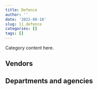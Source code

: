 ```yaml
---
title: Defence
author: ''
date: '2022-08-18'
slug: 11_defence
categories: []
tags: []
---
```


<script src="/rmarkdown-libs/htmlwidgets/htmlwidgets.js"></script>
<link href="/rmarkdown-libs/datatables-css/datatables-crosstalk.css" rel="stylesheet" />
<script src="/rmarkdown-libs/datatables-binding/datatables.js"></script>
<script src="/rmarkdown-libs/jquery/jquery-3.6.0.min.js"></script>
<link href="/rmarkdown-libs/dt-core-bootstrap/css/dataTables.bootstrap.min.css" rel="stylesheet" />
<link href="/rmarkdown-libs/dt-core-bootstrap/css/dataTables.bootstrap.extra.css" rel="stylesheet" />
<script src="/rmarkdown-libs/dt-core-bootstrap/js/jquery.dataTables.min.js"></script>
<script src="/rmarkdown-libs/dt-core-bootstrap/js/dataTables.bootstrap.min.js"></script>
<link href="/rmarkdown-libs/crosstalk/css/crosstalk.min.css" rel="stylesheet" />
<script src="/rmarkdown-libs/crosstalk/js/crosstalk.min.js"></script>
<script src="/rmarkdown-libs/htmlwidgets/htmlwidgets.js"></script>
<link href="/rmarkdown-libs/datatables-css/datatables-crosstalk.css" rel="stylesheet" />
<script src="/rmarkdown-libs/datatables-binding/datatables.js"></script>
<script src="/rmarkdown-libs/jquery/jquery-3.6.0.min.js"></script>
<link href="/rmarkdown-libs/dt-core-bootstrap/css/dataTables.bootstrap.min.css" rel="stylesheet" />
<link href="/rmarkdown-libs/dt-core-bootstrap/css/dataTables.bootstrap.extra.css" rel="stylesheet" />
<script src="/rmarkdown-libs/dt-core-bootstrap/js/jquery.dataTables.min.js"></script>
<script src="/rmarkdown-libs/dt-core-bootstrap/js/dataTables.bootstrap.min.js"></script>
<link href="/rmarkdown-libs/crosstalk/css/crosstalk.min.css" rel="stylesheet" />
<script src="/rmarkdown-libs/crosstalk/js/crosstalk.min.js"></script>

Category content here.

## Vendors

<div id="htmlwidget-1" style="width:100%;height:auto;" class="datatables html-widget"></div>
<script type="application/json" data-for="htmlwidget-1">{"x":{"style":"bootstrap","filter":"none","vertical":false,"data":[["<a href=\"/vendors/2keys/\">2KEYS<\/a>","<a href=\"/vendors/3d_datacomm/\">3D DATACOMM<\/a>","<a href=\"/vendors/3m_canada_company/\">3M CANADA COMPANY<\/a>","<a href=\"/vendors/4_office_automation/\">4 OFFICE AUTOMATION<\/a>","<a href=\"/vendors/a_santin_mason_contractor/\">A SANTIN MASON CONTRACTOR<\/a>","<a href=\"/vendors/abb/\">ABB<\/a>","<a href=\"/vendors/access_2_networks/\">ACCESS 2 NETWORKS<\/a>","<a href=\"/vendors/acklands_grainger/\">ACKLANDS GRAINGER<\/a>","<a href=\"/vendors/acme_future_security_controls/\">ACME FUTURE SECURITY CONTROLS<\/a>","<a href=\"/vendors/act/\">ACT<\/a>","<a href=\"/vendors/adga_group/\">ADGA GROUP<\/a>","<a href=\"/vendors/adobe/\">ADOBE<\/a>","<a href=\"/vendors/advanced_chippewa_technologies/\">ADVANCED CHIPPEWA TECHNOLOGIES<\/a>","<a href=\"/vendors/aeg/\">AEG<\/a>","<a href=\"/vendors/aeg_fuels/\">AEG FUELS<\/a>","<a href=\"/vendors/aerex_avionics/\">AEREX AVIONICS<\/a>","<a href=\"/vendors/aero_feu/\">AERO FEU<\/a>","<a href=\"/vendors/agilent/\">AGILENT<\/a>","<a href=\"/vendors/air_inuit/\">AIR INUIT<\/a>","<a href=\"/vendors/air_liquide_canada/\">AIR LIQUIDE CANADA<\/a>","<a href=\"/vendors/air_tindi/\">AIR TINDI<\/a>","<a href=\"/vendors/airborne_systems/\">AIRBORNE SYSTEMS<\/a>","<a href=\"/vendors/airbus/\">AIRBUS<\/a>","<a href=\"/vendors/alliant_techsystems_operations/\">ALLIANT TECHSYSTEMS OPERATIONS<\/a>","<a href=\"/vendors/alpine_helicopters/\">ALPINE HELICOPTERS<\/a>","<a href=\"/vendors/altis_human_resources/\">ALTIS HUMAN RESOURCES<\/a>","<a href=\"/vendors/amazon/\">AMAZON<\/a>","<a href=\"/vendors/amtek_engineering/\">AMTEK ENGINEERING<\/a>","<a href=\"/vendors/anixter_canada/\">ANIXTER CANADA<\/a>","<a href=\"/vendors/ansys_canada/\">ANSYS CANADA<\/a>","<a href=\"/vendors/apex_steel_gas/\">APEX STEEL GAS<\/a>","<a href=\"/vendors/apparel_trimmings/\">APPAREL TRIMMINGS<\/a>","<a href=\"/vendors/applied_electonics/\">APPLIED ELECTONICS<\/a>","<a href=\"/vendors/apron_fuel_services/\">APRON FUEL SERVICES<\/a>","<a href=\"/vendors/aqua_lung_canada/\">AQUA LUNG CANADA<\/a>","<a href=\"/vendors/arc_teryx_equipment_a_division_of_amer_sports_canada/\">ARC TERYX EQUIPMENT A DIVISION OF AMER SPORTS CANADA<\/a>","<a href=\"/vendors/arcadis_canada/\">ARCADIS CANADA<\/a>","<a href=\"/vendors/ari_financial_services/\">ARI FINANCIAL SERVICES<\/a>","<a href=\"/vendors/artex_sportswear/\">ARTEX SPORTSWEAR<\/a>","<a href=\"/vendors/atco/\">ATCO<\/a>","<a href=\"/vendors/atlantic_towing/\">ATLANTIC TOWING<\/a>","<a href=\"/vendors/avi_spl_canada/\">AVI SPL CANADA<\/a>","<a href=\"/vendors/avjet_holding/\">AVJET HOLDING<\/a>","<a href=\"/vendors/babcock_international_group/\">BABCOCK INTERNATIONAL GROUP<\/a>","<a href=\"/vendors/bae_systems/\">BAE SYSTEMS<\/a>","<a href=\"/vendors/bdo_canada/\">BDO CANADA<\/a>","<a href=\"/vendors/bell_canada/\">BELL CANADA<\/a>","<a href=\"/vendors/bell_textron/\">BELL TEXTRON<\/a>","<a href=\"/vendors/black_mcdonald/\">BLACK MCDONALD<\/a>","<a href=\"/vendors/blackberry/\">BLACKBERRY<\/a>","<a href=\"/vendors/bluedot/\">BLUEDOT<\/a>","<a href=\"/vendors/bluedrop_training_simulation/\">BLUEDROP TRAINING SIMULATION<\/a>","<a href=\"/vendors/bluewave_energy/\">BLUEWAVE ENERGY<\/a>","<a href=\"/vendors/blumetric_environmental/\">BLUMETRIC ENVIRONMENTAL<\/a>","<a href=\"/vendors/bmc_software_canada/\">BMC SOFTWARE CANADA<\/a>","<a href=\"/vendors/bmt_fleet_technology/\">BMT FLEET TECHNOLOGY<\/a>","<a href=\"/vendors/bombardier/\">BOMBARDIER<\/a>","<a href=\"/vendors/brandt_tractor/\">BRANDT TRACTOR<\/a>","<a href=\"/vendors/bronswerk_marine/\">BRONSWERK MARINE<\/a>","<a href=\"/vendors/bureau_veritas_canada/\">BUREAU VERITAS CANADA<\/a>","<a href=\"/vendors/c_core/\">C CORE<\/a>","<a href=\"/vendors/cadex/\">CADEX<\/a>","<a href=\"/vendors/cae/\">CAE<\/a>","<a href=\"/vendors/calian/\">CALIAN<\/a>","<a href=\"/vendors/canada_post/\">CANADA POST<\/a>","<a href=\"/vendors/canadian_corps_of_commissionaires/\">CANADIAN CORPS OF COMMISSIONAIRES<\/a>","<a href=\"/vendors/canadian_helicopters/\">CANADIAN HELICOPTERS<\/a>","<a href=\"/vendors/canadian_maritime_engineering/\">CANADIAN MARITIME ENGINEERING<\/a>","<a href=\"/vendors/canadian_north/\">CANADIAN NORTH<\/a>","<a href=\"/vendors/canadian_standards_association/\">CANADIAN STANDARDS ASSOCIATION<\/a>","<a href=\"/vendors/canadyne_technologies/\">CANADYNE TECHNOLOGIES<\/a>","<a href=\"/vendors/canon/\">CANON<\/a>","<a href=\"/vendors/cansel_survey_equipment/\">CANSEL SURVEY EQUIPMENT<\/a>","<a href=\"/vendors/cantec_systems/\">CANTEC SYSTEMS<\/a>","<a href=\"/vendors/carahsoft_technology/\">CARAHSOFT TECHNOLOGY<\/a>","<a href=\"/vendors/carleton_life_support_systems/\">CARLETON LIFE SUPPORT SYSTEMS<\/a>","<a href=\"/vendors/cascade_aerospace/\">CASCADE AEROSPACE<\/a>","<a href=\"/vendors/casp_aerospace/\">CASP AEROSPACE<\/a>","<a href=\"/vendors/cbci_telecom/\">CBCI TELECOM<\/a>","<a href=\"/vendors/cdw_canada/\">CDW CANADA<\/a>","<a href=\"/vendors/channel_management_international/\">CHANNEL MANAGEMENT INTERNATIONAL<\/a>","<a href=\"/vendors/chantier_davie_canada/\">CHANTIER DAVIE CANADA<\/a>","<a href=\"/vendors/chevron/\">CHEVRON<\/a>","<a href=\"/vendors/cistel_technology/\">CISTEL TECHNOLOGY<\/a>","<a href=\"/vendors/citrix/\">CITRIX<\/a>","<a href=\"/vendors/clariant_canada/\">CLARIANT CANADA<\/a>","<a href=\"/vendors/click_networks/\">CLICK NETWORKS<\/a>","<a href=\"/vendors/closereach/\">CLOSEREACH<\/a>","<a href=\"/vendors/cofomo/\">COFOMO<\/a>","<a href=\"/vendors/colt_canada/\">COLT CANADA<\/a>","<a href=\"/vendors/combat_networks/\">COMBAT NETWORKS<\/a>","<a href=\"/vendors/commvault_systems/\">COMMVAULT SYSTEMS<\/a>","<a href=\"/vendors/compucom_canada/\">COMPUCOM CANADA<\/a>","<a href=\"/vendors/conexsys/\">CONEXSYS<\/a>","<a href=\"/vendors/conoscenti_technologies/\">CONOSCENTI TECHNOLOGIES<\/a>","<a href=\"/vendors/contract_community/\">CONTRACT COMMUNITY<\/a>","<a href=\"/vendors/coradix_technology_consulting/\">CORADIX TECHNOLOGY CONSULTING<\/a>","<a href=\"/vendors/crestline_coach/\">CRESTLINE COACH<\/a>","<a href=\"/vendors/csdc_systems/\">CSDC SYSTEMS<\/a>","<a href=\"/vendors/ctoms/\">CTOMS<\/a>","<a href=\"/vendors/cubic_defense_applications/\">CUBIC DEFENSE APPLICATIONS<\/a>","<a href=\"/vendors/cullen_diesel_power/\">CULLEN DIESEL POWER<\/a>","<a href=\"/vendors/cummins_canada/\">CUMMINS CANADA<\/a>","<a href=\"/vendors/d_doyle_installations/\">D DOYLE INSTALLATIONS<\/a>","<a href=\"/vendors/d_ta_systems/\">D TA SYSTEMS<\/a>","<a href=\"/vendors/dads/\">DADS<\/a>","<a href=\"/vendors/daimler/\">DAIMLER<\/a>","<a href=\"/vendors/dalian_enterprises/\">DALIAN ENTERPRISES<\/a>","<a href=\"/vendors/davtair_industries/\">DAVTAIR INDUSTRIES<\/a>","<a href=\"/vendors/dbc_marine_safety_systems/\">DBC MARINE SAFETY SYSTEMS<\/a>","<a href=\"/vendors/decisive_technologies/\">DECISIVE TECHNOLOGIES<\/a>","<a href=\"/vendors/defence_construction_canada/\">DEFENCE CONSTRUCTION CANADA<\/a>","<a href=\"/vendors/defense_information_systems_agency_disa/\">DEFENSE INFORMATION SYSTEMS AGENCY DISA<\/a>","<a href=\"/vendors/delco_automation/\">DELCO AUTOMATION<\/a>","<a href=\"/vendors/dell_computer/\">DELL COMPUTER<\/a>","<a href=\"/vendors/deloitte_and_touche/\">DELOITTE AND TOUCHE<\/a>","<a href=\"/vendors/department_of_defence/\">DEPARTMENT OF DEFENCE<\/a>","<a href=\"/vendors/dew_engineering/\">DEW ENGINEERING<\/a>","<a href=\"/vendors/dls_technology/\">DLS TECHNOLOGY<\/a>","<a href=\"/vendors/dnr_consulting_group/\">DNR CONSULTING GROUP<\/a>","<a href=\"/vendors/don_saywell_developments/\">DON SAYWELL DEVELOPMENTS<\/a>","<a href=\"/vendors/donna_cona/\">DONNA CONA<\/a>","<a href=\"/vendors/draeger_canada/\">DRAEGER CANADA<\/a>","<a href=\"/vendors/drs_icas/\">DRS ICAS<\/a>","<a href=\"/vendors/drs_technologies_canada/\">DRS TECHNOLOGIES CANADA<\/a>","<a href=\"/vendors/dss_marine/\">DSS MARINE<\/a>","<a href=\"/vendors/dwp_solutions/\">DWP SOLUTIONS<\/a>","<a href=\"/vendors/dynabook_canada/\">DYNABOOK CANADA<\/a>","<a href=\"/vendors/ebsco_canada/\">EBSCO CANADA<\/a>","<a href=\"/vendors/eclipsys_solutions/\">ECLIPSYS SOLUTIONS<\/a>","<a href=\"/vendors/emcon_services/\">EMCON SERVICES<\/a>","<a href=\"/vendors/empowered_networks/\">EMPOWERED NETWORKS<\/a>","<a href=\"/vendors/ems_technologies/\">EMS TECHNOLOGIES<\/a>","<a href=\"/vendors/englobe/\">ENGLOBE<\/a>","<a href=\"/vendors/entrust/\">ENTRUST<\/a>","<a href=\"/vendors/ernst_young/\">ERNST YOUNG<\/a>","<a href=\"/vendors/esri/\">ESRI<\/a>","<a href=\"/vendors/excel_human_resources/\">EXCEL HUMAN RESOURCES<\/a>","<a href=\"/vendors/exxonmobil/\">EXXONMOBIL<\/a>","<a href=\"/vendors/farmer_construction/\">FARMER CONSTRUCTION<\/a>","<a href=\"/vendors/fca_canada/\">FCA CANADA<\/a>","<a href=\"/vendors/federal_fleet_services/\">FEDERAL FLEET SERVICES<\/a>","<a href=\"/vendors/felix_technology/\">FELIX TECHNOLOGY<\/a>","<a href=\"/vendors/ffg/\">FFG<\/a>","<a href=\"/vendors/first_canada/\">FIRST CANADA<\/a>","<a href=\"/vendors/flightsafety_canada/\">FLIGHTSAFETY CANADA<\/a>","<a href=\"/vendors/fn_herstal/\">FN HERSTAL<\/a>","<a href=\"/vendors/ford_motor_company/\">FORD MOTOR COMPANY<\/a>","<a href=\"/vendors/fort_garry_fire_truck/\">FORT GARRY FIRE TRUCK<\/a>","<a href=\"/vendors/francis_canada_truck_centre/\">FRANCIS CANADA TRUCK CENTRE<\/a>","<a href=\"/vendors/frequentis_canada/\">FREQUENTIS CANADA<\/a>","<a href=\"/vendors/fsc/\">FSC<\/a>","<a href=\"/vendors/gab_induspac/\">GAB INDUSPAC<\/a>","<a href=\"/vendors/gamble_technologies/\">GAMBLE TECHNOLOGIES<\/a>","<a href=\"/vendors/gap_wireless/\">GAP WIRELESS<\/a>","<a href=\"/vendors/gartner/\">GARTNER<\/a>","<a href=\"/vendors/general_electric_canada/\">GENERAL ELECTRIC CANADA<\/a>","<a href=\"/vendors/general_motors/\">GENERAL MOTORS<\/a>","<a href=\"/vendors/genesis_integration/\">GENESIS INTEGRATION<\/a>","<a href=\"/vendors/gentex_international/\">GENTEX INTERNATIONAL<\/a>","<a href=\"/vendors/geospectrum_technologies/\">GEOSPECTRUM TECHNOLOGIES<\/a>","<a href=\"/vendors/global_upholstery/\">GLOBAL UPHOLSTERY<\/a>","<a href=\"/vendors/grand_toy/\">GRAND TOY<\/a>","<a href=\"/vendors/griffin_engineered_systems/\">GRIFFIN ENGINEERED SYSTEMS<\/a>","<a href=\"/vendors/groupe_energie_bdl/\">GROUPE ENERGIE BDL<\/a>","<a href=\"/vendors/gunter_langkopf_maschinenbau/\">GUNTER LANGKOPF MASCHINENBAU<\/a>","<a href=\"/vendors/harris_transport/\">HARRIS TRANSPORT<\/a>","<a href=\"/vendors/hawboldt_industries/\">HAWBOLDT INDUSTRIES<\/a>","<a href=\"/vendors/hemmera_envirochem/\">HEMMERA ENVIROCHEM<\/a>","<a href=\"/vendors/hercules_slr/\">HERCULES SLR<\/a>","<a href=\"/vendors/hewlett_packard/\">HEWLETT PACKARD<\/a>","<a href=\"/vendors/highlands_fuel_delivery/\">HIGHLANDS FUEL DELIVERY<\/a>","<a href=\"/vendors/hitachi_data_systems/\">HITACHI DATA SYSTEMS<\/a>","<a href=\"/vendors/hitrac/\">HITRAC<\/a>","<a href=\"/vendors/honeywell/\">HONEYWELL<\/a>","<a href=\"/vendors/horizant/\">HORIZANT<\/a>","<a href=\"/vendors/hoskin_scientific/\">HOSKIN SCIENTIFIC<\/a>","<a href=\"/vendors/human_logistics/\">HUMAN LOGISTICS<\/a>","<a href=\"/vendors/humansystems/\">HUMANSYSTEMS<\/a>","<a href=\"/vendors/hypertec/\">HYPERTEC<\/a>","<a href=\"/vendors/hyundai_auto_canada/\">HYUNDAI AUTO CANADA<\/a>","<a href=\"/vendors/i4c_information_technology/\">I4C INFORMATION TECHNOLOGY<\/a>","<a href=\"/vendors/ibiska_telecom/\">IBISKA TELECOM<\/a>","<a href=\"/vendors/ibm_canada/\">IBM CANADA<\/a>","<a href=\"/vendors/iceberg_networks/\">ICEBERG NETWORKS<\/a>","<a href=\"/vendors/ids_systems_consultants/\">IDS SYSTEMS CONSULTANTS<\/a>","<a href=\"/vendors/ifathom/\">IFATHOM<\/a>","<a href=\"/vendors/imp_group/\">IMP GROUP<\/a>","<a href=\"/vendors/imperial_oil/\">IMPERIAL OIL<\/a>","<a href=\"/vendors/indal_technologies/\">INDAL TECHNOLOGIES<\/a>","<a href=\"/vendors/industries_ocean/\">INDUSTRIES OCEAN<\/a>","<a href=\"/vendors/info_tech_research_group/\">INFO TECH RESEARCH GROUP<\/a>","<a href=\"/vendors/inland_audio_visual/\">INLAND AUDIO VISUAL<\/a>","<a href=\"/vendors/insa/\">INSA<\/a>","<a href=\"/vendors/integra_networks/\">INTEGRA NETWORKS<\/a>","<a href=\"/vendors/integrated_distribution_systems/\">INTEGRATED DISTRIBUTION SYSTEMS<\/a>","<a href=\"/vendors/inter_outaouais/\">INTER OUTAOUAIS<\/a>","<a href=\"/vendors/interactive_audio_visual/\">INTERACTIVE AUDIO VISUAL<\/a>","<a href=\"/vendors/intergraph_canada/\">INTERGRAPH CANADA<\/a>","<a href=\"/vendors/international_safety_research/\">INTERNATIONAL SAFETY RESEARCH<\/a>","<a href=\"/vendors/ipss/\">IPSS<\/a>","<a href=\"/vendors/iron_mountain/\">IRON MOUNTAIN<\/a>","<a href=\"/vendors/irving_oil/\">IRVING OIL<\/a>","<a href=\"/vendors/irving_shipbuilding/\">IRVING SHIPBUILDING<\/a>","<a href=\"/vendors/it_net_consultants/\">IT NET CONSULTANTS<\/a>","<a href=\"/vendors/itex/\">ITEX<\/a>","<a href=\"/vendors/j_j_trailers_manufacturers_and_sales/\">J J TRAILERS MANUFACTURERS AND SALES<\/a>","<a href=\"/vendors/jankel_tactical_systems/\">JANKEL TACTICAL SYSTEMS<\/a>","<a href=\"/vendors/jastram_engineering/\">JASTRAM ENGINEERING<\/a>","<a href=\"/vendors/jht_defense/\">JHT DEFENSE<\/a>","<a href=\"/vendors/john_wiley_sons/\">JOHN WILEY SONS<\/a>","<a href=\"/vendors/johnson_controls_canada/\">JOHNSON CONTROLS CANADA<\/a>","<a href=\"/vendors/joseph_elie/\">JOSEPH ELIE<\/a>","<a href=\"/vendors/jowa_fahrzeugteile_vertriebs/\">JOWA FAHRZEUGTEILE VERTRIEBS<\/a>","<a href=\"/vendors/kaycom/\">KAYCOM<\/a>","<a href=\"/vendors/kenn_borek_air/\">KENN BOREK AIR<\/a>","<a href=\"/vendors/keysight_technologies_canada/\">KEYSIGHT TECHNOLOGIES CANADA<\/a>","<a href=\"/vendors/keystone_supplies_international/\">KEYSTONE SUPPLIES INTERNATIONAL<\/a>","<a href=\"/vendors/kf_aerospace/\">KF AEROSPACE<\/a>","<a href=\"/vendors/kms_industries/\">KMS INDUSTRIES<\/a>","<a href=\"/vendors/kongsberg/\">KONGSBERG<\/a>","<a href=\"/vendors/konica_minolta_business_solutions/\">KONICA MINOLTA BUSINESS SOLUTIONS<\/a>","<a href=\"/vendors/krauss_maffei_wegmann/\">KRAUSS MAFFEI WEGMANN<\/a>","<a href=\"/vendors/kubota_canada/\">KUBOTA CANADA<\/a>","<a href=\"/vendors/l3harris/\">L3HARRIS<\/a>","<a href=\"/vendors/lansdowne_technologies/\">LANSDOWNE TECHNOLOGIES<\/a>","<a href=\"/vendors/larry_penner_enterprises/\">LARRY PENNER ENTERPRISES<\/a>","<a href=\"/vendors/laurentian_technologies/\">LAURENTIAN TECHNOLOGIES<\/a>","<a href=\"/vendors/leonardo/\">LEONARDO<\/a>","<a href=\"/vendors/les_huiles_desroches/\">LES HUILES DESROCHES<\/a>","<a href=\"/vendors/levitt_safety/\">LEVITT SAFETY<\/a>","<a href=\"/vendors/lexisnexis_canada/\">LEXISNEXIS CANADA<\/a>","<a href=\"/vendors/liebherr_canada/\">LIEBHERR CANADA<\/a>","<a href=\"/vendors/life_technologies/\">LIFE TECHNOLOGIES<\/a>","<a href=\"/vendors/liftking_manufacturing/\">LIFTKING MANUFACTURING<\/a>","<a href=\"/vendors/lloyd_s_register_canada/\">LLOYD S REGISTER CANADA<\/a>","<a href=\"/vendors/location_de_motoneiges_haute_matawinie/\">LOCATION DE MOTONEIGES HAUTE MATAWINIE<\/a>","<a href=\"/vendors/lockheed_martin/\">LOCKHEED MARTIN<\/a>","<a href=\"/vendors/lynley_contracting_services/\">LYNLEY CONTRACTING SERVICES<\/a>","<a href=\"/vendors/m_d_charlton/\">M D CHARLTON<\/a>","<a href=\"/vendors/macdonald_dettwiler_and_associates/\">MACDONALD DETTWILER AND ASSOCIATES<\/a>","<a href=\"/vendors/macewen_petroleum/\">MACEWEN PETROLEUM<\/a>","<a href=\"/vendors/mack_trucks/\">MACK TRUCKS<\/a>","<a href=\"/vendors/mackinnon_and_olding/\">MACKINNON AND OLDING<\/a>","<a href=\"/vendors/magellan_aerospace/\">MAGELLAN AEROSPACE<\/a>","<a href=\"/vendors/manitex_liftking/\">MANITEX LIFTKING<\/a>","<a href=\"/vendors/manitoba_hydro/\">MANITOBA HYDRO<\/a>","<a href=\"/vendors/manpower_services_canada/\">MANPOWER SERVICES CANADA<\/a>","<a href=\"/vendors/maplesoft_consulting/\">MAPLESOFT CONSULTING<\/a>","<a href=\"/vendors/marine_recycling/\">MARINE RECYCLING<\/a>","<a href=\"/vendors/maritime_fence/\">MARITIME FENCE<\/a>","<a href=\"/vendors/martec/\">MARTEC<\/a>","<a href=\"/vendors/maverin/\">MAVERIN<\/a>","<a href=\"/vendors/maxsys_staffing_and_consulting/\">MAXSYS STAFFING AND CONSULTING<\/a>","<a href=\"/vendors/maxxam_analytics/\">MAXXAM ANALYTICS<\/a>","<a href=\"/vendors/mdos_consulting/\">MDOS CONSULTING<\/a>","<a href=\"/vendors/med_eng_holdings/\">MED ENG HOLDINGS<\/a>","<a href=\"/vendors/mega_tech/\">MEGA TECH<\/a>","<a href=\"/vendors/meggitt/\">MEGGITT<\/a>","<a href=\"/vendors/mercedes_benz_canada/\">MERCEDES BENZ CANADA<\/a>","<a href=\"/vendors/mercury_marine/\">MERCURY MARINE<\/a>","<a href=\"/vendors/metalcraft_marine/\">METALCRAFT MARINE<\/a>","<a href=\"/vendors/michael_wager_consulting/\">MICHAEL WAGER CONSULTING<\/a>","<a href=\"/vendors/michelin/\">MICHELIN<\/a>","<a href=\"/vendors/microsoft_canada/\">MICROSOFT CANADA<\/a>","<a href=\"/vendors/millbrook_tactical/\">MILLBROOK TACTICAL<\/a>","<a href=\"/vendors/mindwire_systems/\">MINDWIRE SYSTEMS<\/a>","<a href=\"/vendors/mishkumi_technologies/\">MISHKUMI TECHNOLOGIES<\/a>","<a href=\"/vendors/mitsubishi_motor_sales/\">MITSUBISHI MOTOR SALES<\/a>","<a href=\"/vendors/mls/\">MLS<\/a>","<a href=\"/vendors/mls_overseas/\">MLS OVERSEAS<\/a>","<a href=\"/vendors/mobile_valve/\">MOBILE VALVE<\/a>","<a href=\"/vendors/mobility_lab/\">MOBILITY LAB<\/a>","<a href=\"/vendors/modis_canada/\">MODIS CANADA<\/a>","<a href=\"/vendors/momentum_solutions/\">MOMENTUM SOLUTIONS<\/a>","<a href=\"/vendors/morpho_canada/\">MORPHO CANADA<\/a>","<a href=\"/vendors/motor_coach_industries/\">MOTOR COACH INDUSTRIES<\/a>","<a href=\"/vendors/motorola_solutions_canada/\">MOTOROLA SOLUTIONS CANADA<\/a>","<a href=\"/vendors/mts_allstream/\">MTS ALLSTREAM<\/a>","<a href=\"/vendors/multinational_logistic_services/\">MULTINATIONAL LOGISTIC SERVICES<\/a>","<a href=\"/vendors/mustang_survival/\">MUSTANG SURVIVAL<\/a>","<a href=\"/vendors/mwco/\">MWCO<\/a>","<a href=\"/vendors/nato_seasparrow_surface_missile_system_project/\">NATO SEASPARROW SURFACE MISSILE SYSTEM PROJECT<\/a>","<a href=\"/vendors/nav_canada/\">NAV CANADA<\/a>","<a href=\"/vendors/navamar/\">NAVAMAR<\/a>","<a href=\"/vendors/newfound_recruiting/\">NEWFOUND RECRUITING<\/a>","<a href=\"/vendors/nexter_systems/\">NEXTER SYSTEMS<\/a>","<a href=\"/vendors/nisha_techonologies/\">NISHA TECHONOLOGIES<\/a>","<a href=\"/vendors/nissan_canada/\">NISSAN CANADA<\/a>","<a href=\"/vendors/nokia_canada/\">NOKIA CANADA<\/a>","<a href=\"/vendors/north_atlantic_petroleum/\">NORTH ATLANTIC PETROLEUM<\/a>","<a href=\"/vendors/northrop_grumman/\">NORTHROP GRUMMAN<\/a>","<a href=\"/vendors/nortrax_canada/\">NORTRAX CANADA<\/a>","<a href=\"/vendors/notra/\">NOTRA<\/a>","<a href=\"/vendors/nova_networks/\">NOVA NETWORKS<\/a>","<a href=\"/vendors/onix_networking_canada/\">ONIX NETWORKING CANADA<\/a>","<a href=\"/vendors/onx_enterprise_solutions/\">ONX ENTERPRISE SOLUTIONS<\/a>","<a href=\"/vendors/openframe_technologies/\">OPENFRAME TECHNOLOGIES<\/a>","<a href=\"/vendors/opentext/\">OPENTEXT<\/a>","<a href=\"/vendors/optiv_canada_federal/\">OPTIV CANADA FEDERAL<\/a>","<a href=\"/vendors/oracle_canada/\">ORACLE CANADA<\/a>","<a href=\"/vendors/orangutech/\">ORANGUTECH<\/a>","<a href=\"/vendors/pacific_safety_products/\">PACIFIC SAFETY PRODUCTS<\/a>","<a href=\"/vendors/pal_aerospace/\">PAL AEROSPACE<\/a>","<a href=\"/vendors/paladin_group/\">PALADIN GROUP<\/a>","<a href=\"/vendors/palfinger_marine/\">PALFINGER MARINE<\/a>","<a href=\"/vendors/panasonic/\">PANASONIC<\/a>","<a href=\"/vendors/parkland_refining/\">PARKLAND REFINING<\/a>","<a href=\"/vendors/patlon_aircraft_industries/\">PATLON AIRCRAFT INDUSTRIES<\/a>","<a href=\"/vendors/pattison_sign_group/\">PATTISON SIGN GROUP<\/a>","<a href=\"/vendors/peerless_garments/\">PEERLESS GARMENTS<\/a>","<a href=\"/vendors/pennant_canada/\">PENNANT CANADA<\/a>","<a href=\"/vendors/pennecon/\">PENNECON<\/a>","<a href=\"/vendors/pepco/\">PEPCO<\/a>","<a href=\"/vendors/persistent_systems/\">PERSISTENT SYSTEMS<\/a>","<a href=\"/vendors/petro_air_services/\">PETRO AIR SERVICES<\/a>","<a href=\"/vendors/petrovalue_products/\">PETROVALUE PRODUCTS<\/a>","<a href=\"/vendors/phaselock_systems_international/\">PHASELOCK SYSTEMS INTERNATIONAL<\/a>","<a href=\"/vendors/podolinsky_equipment/\">PODOLINSKY EQUIPMENT<\/a>","<a href=\"/vendors/polaris_industries/\">POLARIS INDUSTRIES<\/a>","<a href=\"/vendors/pricewaterhouse_coopers/\">PRICEWATERHOUSE COOPERS<\/a>","<a href=\"/vendors/primex_project_management/\">PRIMEX PROJECT MANAGEMENT<\/a>","<a href=\"/vendors/printers_plus/\">PRINTERS PLUS<\/a>","<a href=\"/vendors/procom_consultants/\">PROCOM CONSULTANTS<\/a>","<a href=\"/vendors/prologic_systems/\">PROLOGIC SYSTEMS<\/a>","<a href=\"/vendors/promaxis/\">PROMAXIS<\/a>","<a href=\"/vendors/purelogic/\">PURELOGIC<\/a>","<a href=\"/vendors/purespirit_solutions/\">PURESPIRIT SOLUTIONS<\/a>","<a href=\"/vendors/qinetiq/\">QINETIQ<\/a>","<a href=\"/vendors/quantum_management_services/\">QUANTUM MANAGEMENT SERVICES<\/a>","<a href=\"/vendors/r_j_macisaac_construction/\">R J MACISAAC CONSTRUCTION<\/a>","<a href=\"/vendors/radiation_solutions/\">RADIATION SOLUTIONS<\/a>","<a href=\"/vendors/rampart_international/\">RAMPART INTERNATIONAL<\/a>","<a href=\"/vendors/raytheon/\">RAYTHEON<\/a>","<a href=\"/vendors/renk_aktiengecellschaft/\">RENK AKTIENGECELLSCHAFT<\/a>","<a href=\"/vendors/revision_military/\">REVISION MILITARY<\/a>","<a href=\"/vendors/rheinmetall/\">RHEINMETALL<\/a>","<a href=\"/vendors/rockwell_collins_canada/\">ROCKWELL COLLINS CANADA<\/a>","<a href=\"/vendors/rogers/\">ROGERS<\/a>","<a href=\"/vendors/rohde_schwarz_canada/\">ROHDE SCHWARZ CANADA<\/a>","<a href=\"/vendors/rosborough_boats/\">ROSBOROUGH BOATS<\/a>","<a href=\"/vendors/rush_truck_centres_of_canada/\">RUSH TRUCK CENTRES OF CANADA<\/a>","<a href=\"/vendors/russel_metals/\">RUSSEL METALS<\/a>","<a href=\"/vendors/saab/\">SAAB<\/a>","<a href=\"/vendors/saba_software/\">SABA SOFTWARE<\/a>","<a href=\"/vendors/sap/\">SAP<\/a>","<a href=\"/vendors/sas_institute/\">SAS INSTITUTE<\/a>","<a href=\"/vendors/sca_shipping_consultants_associated/\">SCA SHIPPING CONSULTANTS ASSOCIATED<\/a>","<a href=\"/vendors/scalar_decisions/\">SCALAR DECISIONS<\/a>","<a href=\"/vendors/sdl_international_canada/\">SDL INTERNATIONAL CANADA<\/a>","<a href=\"/vendors/seaspan_victoria_shipyards/\">SEASPAN VICTORIA SHIPYARDS<\/a>","<a href=\"/vendors/sharp_electronics/\">SHARP ELECTRONICS<\/a>","<a href=\"/vendors/shaw_cable/\">SHAW CABLE<\/a>","<a href=\"/vendors/shell_canada_products/\">SHELL CANADA PRODUCTS<\/a>","<a href=\"/vendors/shi_canada/\">SHI CANADA<\/a>","<a href=\"/vendors/si_systems/\">SI SYSTEMS<\/a>","<a href=\"/vendors/siemens/\">SIEMENS<\/a>","<a href=\"/vendors/sierra_systems_group/\">SIERRA SYSTEMS GROUP<\/a>","<a href=\"/vendors/sikorsky_aircraft/\">SIKORSKY AIRCRAFT<\/a>","<a href=\"/vendors/simex_defence/\">SIMEX DEFENCE<\/a>","<a href=\"/vendors/simplex_grinnell/\">SIMPLEX GRINNELL<\/a>","<a href=\"/vendors/snc_lavalin/\">SNC LAVALIN<\/a>","<a href=\"/vendors/softchoice/\">SOFTCHOICE<\/a>","<a href=\"/vendors/softsim_technologies/\">SOFTSIM TECHNOLOGIES<\/a>","<a href=\"/vendors/solotech/\">SOLOTECH<\/a>","<a href=\"/vendors/sonobuoy_tech_systems/\">SONOBUOY TECH SYSTEMS<\/a>","<a href=\"/vendors/soucy_international/\">SOUCY INTERNATIONAL<\/a>","<a href=\"/vendors/st_joseph_print_group/\">ST JOSEPH PRINT GROUP<\/a>","<a href=\"/vendors/stantec/\">STANTEC<\/a>","<a href=\"/vendors/sterling_fuels/\">STERLING FUELS<\/a>","<a href=\"/vendors/stoneworks_technologies/\">STONEWORKS TECHNOLOGIES<\/a>","<a href=\"/vendors/stryker_canada/\">STRYKER CANADA<\/a>","<a href=\"/vendors/subaru_canada/\">SUBARU CANADA<\/a>","<a href=\"/vendors/summit_canada_distributors/\">SUMMIT CANADA DISTRIBUTORS<\/a>","<a href=\"/vendors/suncor_energy/\">SUNCOR ENERGY<\/a>","<a href=\"/vendors/super_channel_international/\">SUPER CHANNEL INTERNATIONAL<\/a>","<a href=\"/vendors/synersolutions_technologies/\">SYNERSOLUTIONS TECHNOLOGIES<\/a>","<a href=\"/vendors/tacs/\">TACS<\/a>","<a href=\"/vendors/tai/\">TAI<\/a>","<a href=\"/vendors/tankatek/\">TANKATEK<\/a>","<a href=\"/vendors/techno_feu/\">TECHNO FEU<\/a>","<a href=\"/vendors/teknion/\">TEKNION<\/a>","<a href=\"/vendors/teksystems_canada/\">TEKSYSTEMS CANADA<\/a>","<a href=\"/vendors/telecom_computer_services/\">TELECOM COMPUTER SERVICES<\/a>","<a href=\"/vendors/telecommunication_support_services/\">TELECOMMUNICATION SUPPORT SERVICES<\/a>","<a href=\"/vendors/teledyne/\">TELEDYNE<\/a>","<a href=\"/vendors/telephonics/\">TELEPHONICS<\/a>","<a href=\"/vendors/telesat/\">TELESAT<\/a>","<a href=\"/vendors/telus_canada/\">TELUS CANADA<\/a>","<a href=\"/vendors/tenaquip/\">TENAQUIP<\/a>","<a href=\"/vendors/teramach_technologies/\">TERAMACH TECHNOLOGIES<\/a>","<a href=\"/vendors/testforce_systems/\">TESTFORCE SYSTEMS<\/a>","<a href=\"/vendors/thales/\">THALES<\/a>","<a href=\"/vendors/the_boeing_company/\">THE BOEING COMPANY<\/a>","<a href=\"/vendors/the_halifax_computer_consulting_group/\">THE HALIFAX COMPUTER CONSULTING GROUP<\/a>","<a href=\"/vendors/the_halifax_group/\">THE HALIFAX GROUP<\/a>","<a href=\"/vendors/the_it_broker/\">THE IT BROKER<\/a>","<a href=\"/vendors/the_mathworks/\">THE MATHWORKS<\/a>","<a href=\"/vendors/thermo_fisher_scientific/\">THERMO FISHER SCIENTIFIC<\/a>","<a href=\"/vendors/thyssenkrupp_elevator/\">THYSSENKRUPP ELEVATOR<\/a>","<a href=\"/vendors/titan_aex/\">TITAN AEX<\/a>","<a href=\"/vendors/top_aces/\">TOP ACES<\/a>","<a href=\"/vendors/toromont/\">TOROMONT<\/a>","<a href=\"/vendors/toronto_industries/\">TORONTO INDUSTRIES<\/a>","<a href=\"/vendors/toshiba_canada/\">TOSHIBA CANADA<\/a>","<a href=\"/vendors/toyota_canada/\">TOYOTA CANADA<\/a>","<a href=\"/vendors/tpg_technology_consultants/\">TPG TECHNOLOGY CONSULTANTS<\/a>","<a href=\"/vendors/transpolar_technology/\">TRANSPOLAR TECHNOLOGY<\/a>","<a href=\"/vendors/transwest_air/\">TRANSWEST AIR<\/a>","<a href=\"/vendors/tri_star_industries/\">TRI STAR INDUSTRIES<\/a>","<a href=\"/vendors/trm_technologies/\">TRM TECHNOLOGIES<\/a>","<a href=\"/vendors/tulmar_safety_systems/\">TULMAR SAFETY SYSTEMS<\/a>","<a href=\"/vendors/tundra_technical_solutions/\">TUNDRA TECHNICAL SOLUTIONS<\/a>","<a href=\"/vendors/turtle_island_staffing/\">TURTLE ISLAND STAFFING<\/a>","<a href=\"/vendors/tyco_integrated_fire_security/\">TYCO INTEGRATED FIRE SECURITY<\/a>","<a href=\"/vendors/tyr_tactical/\">TYR TACTICAL<\/a>","<a href=\"/vendors/ultra_electronics/\">ULTRA ELECTRONICS<\/a>","<a href=\"/vendors/unisource/\">UNISOURCE<\/a>","<a href=\"/vendors/unisys_canada/\">UNISYS CANADA<\/a>","<a href=\"/vendors/united_rentals_of_canada/\">UNITED RENTALS OF CANADA<\/a>","<a href=\"/vendors/united_states_department_of_the_air_force/\">UNITED STATES DEPARTMENT OF THE AIR FORCE<\/a>","<a href=\"/vendors/united_states_department_of_the_army/\">UNITED STATES DEPARTMENT OF THE ARMY<\/a>","<a href=\"/vendors/united_states_department_of_the_navy/\">UNITED STATES DEPARTMENT OF THE NAVY<\/a>","<a href=\"/vendors/universal_helicopters/\">UNIVERSAL HELICOPTERS<\/a>","<a href=\"/vendors/universal_weather_and_aviation/\">UNIVERSAL WEATHER AND AVIATION<\/a>","<a href=\"/vendors/university_of_new_brunswick/\">UNIVERSITY OF NEW BRUNSWICK<\/a>","<a href=\"/vendors/uqsuq/\">UQSUQ<\/a>","<a href=\"/vendors/uvair/\">UVAIR<\/a>","<a href=\"/vendors/valcom_consulting/\">VALCOM CONSULTING<\/a>","<a href=\"/vendors/van_kappel_international/\">VAN KAPPEL INTERNATIONAL<\/a>","<a href=\"/vendors/vancouver_shipyards/\">VANCOUVER SHIPYARDS<\/a>","<a href=\"/vendors/veritaaq_technology_house/\">VERITAAQ TECHNOLOGY HOUSE<\/a>","<a href=\"/vendors/visiontec/\">VISIONTEC<\/a>","<a href=\"/vendors/vmware/\">VMWARE<\/a>","<a href=\"/vendors/wajax/\">WAJAX<\/a>","<a href=\"/vendors/wartsila/\">WARTSILA<\/a>","<a href=\"/vendors/waterworks_construction/\">WATERWORKS CONSTRUCTION<\/a>","<a href=\"/vendors/weatherhaven_canada/\">WEATHERHAVEN CANADA<\/a>","<a href=\"/vendors/webster_electric/\">WEBSTER ELECTRIC<\/a>","<a href=\"/vendors/wesco_distribution_canada/\">WESCO DISTRIBUTION CANADA<\/a>","<a href=\"/vendors/westbury_national_show_systems/\">WESTBURY NATIONAL SHOW SYSTEMS<\/a>","<a href=\"/vendors/wolters_kluwer/\">WOLTERS KLUWER<\/a>","<a href=\"/vendors/woodward_s_oil/\">WOODWARD S OIL<\/a>","<a href=\"/vendors/workdynamics_technologies/\">WORKDYNAMICS TECHNOLOGIES<\/a>","<a href=\"/vendors/world_fuel_services/\">WORLD FUEL SERVICES<\/a>","<a href=\"/vendors/wsp/\">WSP<\/a>","<a href=\"/vendors/xerox/\">XEROX<\/a>","<a href=\"/vendors/xtech_explosive_decontamination/\">XTECH EXPLOSIVE DECONTAMINATION<\/a>","<a href=\"/vendors/yamaha_motors_canada/\">YAMAHA MOTORS CANADA<\/a>","<a href=\"/vendors/zayo_canada/\">ZAYO CANADA<\/a>","<a href=\"/vendors/zodiac_hurricane_technologies/\">ZODIAC HURRICANE TECHNOLOGIES<\/a>","<a href=\"/vendors/zycom/\">ZYCOM<\/a>"],[447983.97,50793.2,24636.16,995.76,null,358397.07,17931.5,575867.8,9682.95,857515.61,5861421.2,null,396166.95,null,643038.2,3432168.33,6136401.2,4294.38,179797.86,59557.65,null,20619.35,475820.01,6794161.1,10999.28,91261.48,null,94635.36,206177.86,151975.95,null,27130.03,790264.31,4117808.69,8637873.88,476192.12,null,197415.58,925838.44,30849,null,158477.22,1627245.67,54559745.42,2910048.98,null,3485937.48,0,1067911.15,null,null,16377.85,5923501.24,null,null,6431968.81,2911637.31,null,1059257.38,null,457397.29,37166.08,102506581.92,2987451.26,11300,10982.4,null,602493.54,null,200.02,14910,15903.26,804343.71,105869.21,36056.47,348591.51,87417727.26,1849167.57,74654.05,4432260.27,2949188.49,null,4487932.7,null,23302.89,null,null,211223.32,null,26323787.27,29648.23,52288.78,348618.47,104871.14,28639.68,88367.33,1693114.78,1943217.95,null,3385.29,2479111.72,null,null,47519.49,307925,67609145.69,1807421.02,6358.58,3092005.83,89916.16,11004051.72,null,1273176.04,null,1632386.93,62521.85,211271.82,2538023.75,null,689958.54,null,150044.1,275080.08,2169769.71,7755505.89,18605.16,4327745.5,null,6872.21,6535560,2377791.73,155213.34,246715.57,49459.55,290591.11,null,1674237.75,47128.31,4601110.52,null,2545529.97,51495291.03,350363.63,8523922.92,98947.43,872590.67,3682196.85,17383662.03,699272.14,40679.25,190617.62,31490.46,78554.65,126430.31,196754.44,783854.45,1091077.3,8643440.76,1097765.59,1933993.58,415669.87,null,78498.8,null,1433591.6,2313568.15,7191289.57,null,null,15385.69,551121.51,null,null,655285.5,2582703.98,null,null,1942450,698062.5,1276860.58,null,444.05,3713328.87,44228850.83,null,588896.89,null,608659.85,10878608.17,null,null,null,311464.84,null,908297.74,null,3001587.87,827526.15,1039371.39,1751647.6,668413.95,47201.36,23032239.23,99043979.78,7265.93,5849531.5,null,119642.09,1494203.15,1772659.18,null,null,null,4467908.43,1585878.17,26211,613258.29,null,60206.84,null,3878108.64,null,1753620.78,1587238.29,121968279.74,26973.66,810186.01,909866.7,607543.19,2882116.91,1486576.78,11824.72,null,17070,335611.58,null,59890.48,222112977.32,null,136581.91,7357722.62,1900140.13,150374402.56,1605104.85,1310451.91,3384327.19,null,null,null,765679.25,null,252806.61,null,90828.61,0,null,277220.79,21914.9,6341332.4,977680.43,null,4512951.45,1878264.69,1159825.74,6609809.11,406719.02,4318351.87,952823.86,null,261772.69,53846.8,194693.48,1197473.24,3271959.8,6048306.27,1404437.37,7673.98,6441421.32,897.86,658126.29,352279.6,3635738.65,10127103.48,11589.65,null,null,53253.07,16058714.84,202614.35,null,571605.59,95424.18,7232678.22,198142.08,363344.49,null,93904.57,null,196626.53,null,2259781.47,158405.85,2498441.18,405015.82,null,36214.5,55942.46,6003632.88,1689545.66,null,1284980.68,473496.81,412217.66,1682838.32,979458.3,1539299.53,2987775,42912.24,887890.47,995410.99,7240456.5,492730.93,326221.26,877628.68,113263.98,304610.99,2154784.11,426588.22,null,19851.84,6642969.33,412064.52,338997.12,6303399.04,null,192413.58,23142164.69,54859.81,346984.49,1290428.29,null,null,11442.9,16351986.04,null,6597672.71,33646.55,11911135.9,1663425.76,null,60175224.77,212959.63,84420,44909685.84,null,614656.35,296838.1,2882300.23,109630719.89,13636661.5,19143.81,2824784.25,698027.93,null,227181.32,2571023.34,11632658.39,null,null,17105212.86,2966875.91,null,167674.08,16464.17,2002528.38,null,48691.55,null,2468032.29,16559.02,13940.3,null,null,3826976.92,930054.64,38735,434275.73,5175041.9,590967.04,156100.18,54082.1,702563.63,112005133.82,46560146.86,338915.59,368925.51,null,210899.77,11550,70892.34,3813442.23,1389437.96,6936109.46,258852.59,2487757.74,2684458.91,873692.48,29412.11,1957867.25,150517.5,2089240.13,4869960.43,85428,null,null,22559.27,7301530.94,3043863.21,250728.62,64260.52,9474518.67,2621646.14,25827735.61,130160,513561.7,260358.08,1254945.3,2569307.33,2382381.49,null,158548894.65,742116.36,null,2703391.3,3280660.89,7862740.61,431457,4000961.54,null,45790.61,277937.34,null,915237,2033156.54,30172419.86,89689.18,74859.89,433972.6,154250.73,null,172277.49,1252879.87],[381956.22,105176.62,null,null,null,null,206610.08,376139.25,9951.93,1060917.07,4243938.51,25080.9,1286348.96,null,null,2178270.46,6136401.2,28835.83,181418.22,11486.9,null,null,1205280,4696391.41,4128.5,86390.72,null,51151.67,578902.19,290746.06,322004.77,27130.03,1515414.88,9769600.46,3238789.8,476192.12,null,185903.82,925838.44,null,15300.55,686984.3,5861396.62,13898366.59,3206516.09,null,5916379.69,0,1067911.15,32205.69,null,16377.85,1758019.08,null,54199.87,1462612.09,4837815.04,132210,885167.71,null,457397.29,70290.32,102884548.67,2837371.42,33697.73,null,35325.81,765532.49,425789.78,36504.53,67657.85,56171.7,519546.37,105869.21,65810.77,39911.25,87417727.26,1874164.23,497302.62,2114066.48,443895.64,null,3631.2,null,null,null,null,319894.9,null,21359872.84,40632.5,52288.78,597093.91,35872.05,190063.34,66898.06,3563144,2315571.1,17768.92,3385.29,76436.62,null,787056.46,null,73104.92,null,8389873.36,74526.75,518238.03,778577.47,25060198.14,null,1273176.04,27418.42,3089302.74,21961.49,211271.82,3381080.45,null,152170.96,null,249178.08,238686.14,2169769.71,null,null,2022278.33,null,42078.6,3097127.16,4633582.19,167762.36,246715.57,33044.67,174142.87,null,4271898.85,null,4948590.75,10000,4766987.37,132364656.53,1145367.06,7800373.7,0,0,1970026.74,10245432.92,4428246.04,3977705.68,313890.22,null,163026.5,50303.23,317562.34,946791.42,784792.97,5988579.18,845539.5,1517087.88,69322.87,null,30286.31,807188.5,null,3692004.82,5043696.38,null,33154.35,79069.42,266105.82,null,null,690519.16,2582703.98,null,87023.72,2405873.56,698062.5,6176582.68,22568.7,125665.08,2038107.69,45103032.45,null,678067.4,null,87032,3022680.97,null,null,null,734227.23,249556.6,1077446.66,null,4394427.37,141591.47,265987.65,1740912.6,1663979.88,47201.36,26742862.57,93349142.97,1022078.38,10515715.13,763420.09,null,892428.18,1456381.02,null,32842.09,441116.96,2551131.05,856254.31,null,716344.3,null,60206.84,141220.36,3878108.64,23164.15,4958703.94,245355.64,67918810.38,26973.66,1136396,4613629.9,null,2494478.81,1054675.37,12072.92,3286209.99,null,1005743.52,null,null,225900518.7,12773.18,2669387.79,9724018.72,2792858,152961679.87,2826413.73,877824.86,1223426.04,null,null,88177.64,4317658.34,null,252806.61,null,257347.71,null,null,153311.78,23777.57,1229465.89,5306952.14,849079.75,2275022.1,1878264.69,589556.76,6633143.34,210958.74,259869.48,1565801.03,1610279.34,2427.78,907537.63,302637.46,1720952.63,6975300.86,32352758.02,876562.63,null,15009980.23,25209.1,null,1557080.86,1716049.67,10127103.48,11589.65,null,105354.8,null,27708231.16,280743.23,420292.27,589561.1,134571.88,447154.29,null,486341.71,22544.63,1702421.71,null,266705.79,31552.36,9352806.15,34928.56,2498441.18,165516.76,149542.07,null,42107.76,34779542.29,996355.21,18396.77,1230690.45,null,452752.66,2537384.34,2428702.38,1514299.53,null,118027.79,1063.53,760273.66,4483543.26,2153922.9,626760.31,101188,null,338951.26,2742369.03,4662036.16,2752.21,6647.38,1055595.13,410935.58,97633.19,620782.31,2343891.59,null,42565590.28,null,null,1698425.97,496575.06,null,null,20978582.87,1184.92,6633928.65,41407.45,21922317.71,1162954.55,null,55709548.2,null,84420,81991170.52,84629.66,4461839.15,null,1671617.18,109630719.89,10419174.59,null,null,824517.34,null,545979.36,2571023.34,22091021.05,18807.15,65048.49,9445216.34,8813365.43,23722.65,784546.44,160980.02,5315977.36,null,49042,11801440.48,3673646.51,null,1131536.88,24215.6,null,2585593.39,null,39735.58,10343.59,2181740.82,573728.59,122103.37,2587459.81,912332.36,119300812.29,11815955.19,3936450.45,null,286740.03,700385.79,12226.86,55742.74,6624074.67,116143255.63,6764776.41,3779247.88,3975001.62,3984962.84,3865276.19,10524.04,1989723.47,null,1388812.06,1448179.54,322633.52,29620.13,358500.61,309.03,373396.8,4184670.13,322239.25,135778.75,9790413.22,2621646.14,30379940.6,38870,7050797.04,497542.93,2604578.28,7925530.76,2006604.99,null,172177777.85,742116.36,null,12143550.83,6965082.64,3884585.99,null,3014423.08,null,393217.31,1579044.19,50000,1730794.17,null,43604038.48,20270.82,74648.91,null,null,null,1737286.08,1011055.8],[1346079.37,10538.61,null,null,1229809.16,null,184913.02,290809.74,null,757206.23,5127693.98,null,1544529.75,null,3905148.98,1934786.95,6153213.26,44454.91,30901.9,null,null,null,null,3261025.53,null,86627.4,null,23011.88,1886057.75,216128.44,367145.62,4534.06,1378924.99,4602429.33,592835.52,147423.86,null,326662.27,918262.45,null,34699.45,499158.39,1852810.6,122351.17,1132129.36,21738.16,4242566.51,0,null,51011.15,8173.15,16422.72,1916617,null,40677.75,null,2200475.09,43055.7,1086680.34,null,114036.04,35803,94474307.51,939705.82,null,480432.73,23592.18,1022161.85,152467.12,null,12772.15,null,488747,106159.26,87813.9,4073736.5,87657227.88,1851174.32,954648.06,4201564.37,108396.31,82125000,null,null,null,null,11892.15,312267.6,863346.65,12696463.18,35116.83,26216.02,176854.44,null,190584.07,39222.42,5717635.2,null,7193.24,3394.56,67222.34,null,36256.38,null,129851.47,null,96776.51,386863.17,1451413.09,1410689.87,5410524.32,null,1276664.2,null,495583.9,2788.77,97242.92,6786542.94,null,84338.09,10528.56,12087.44,239340.08,2175714.29,null,null,null,5726794.28,33381.51,401739.74,1253048.33,72777.94,247391.5,null,67266.19,null,5074928.69,479076.65,7532376.15,null,2106969.37,132727299.42,1582085.31,13047272.35,null,0,2748507.64,12293544.52,3201677.54,1407439.99,314750.2,null,22587.23,null,110538.38,1037891.76,339927.34,3558077.18,1090913.32,2048800.91,189.93,null,10186.42,null,1108808.52,5873875.85,3601592.54,5550178.19,64203.65,null,115686.1,3644326.07,56499.44,394155.89,null,53886.55,78532.03,null,null,9872886.92,null,null,2359079.73,39638680.34,null,679925.12,null,46913.75,51859815.28,118033.33,14994969.88,17176,440227.38,457766.35,1196084.98,11187,7224452.11,244616.36,861709.38,111350.36,238777.66,7888.45,34179360.87,177006645.55,1422360.02,10044959.58,null,335189.75,null,1224072.33,null,null,null,6122610.03,256885.46,78206.94,83772.66,null,60371.79,329574.84,3888733.59,35471.04,5676460.05,1532264.97,68024355.48,27047.56,735300.51,1283468.62,null,2539019.82,63837.99,null,2619079.01,null,1081086.01,16022.95,1270820.6,13908381.55,null,130400.57,10403611.11,3003501.44,153439895.62,3444834.76,null,945222.31,75863.2,49714.35,89151.98,1615412.41,null,22995,null,null,null,null,153731.81,null,null,310144.1,904203.45,null,1883410.62,93906.11,694538.99,16533.77,65370.5,422349.8,126756.66,2434.43,1716116.44,null,30341.34,7086010.75,5832182.02,null,391541.75,8936624.68,25278.16,null,1570229.25,691121.37,10154848.97,11621.41,2086118.84,43479.76,null,37674587.27,null,1147058.38,24293.08,198412.26,15666.22,null,223653.18,458407.46,1351234.1,3032.91,275767.91,131660.22,6983407.18,38756.46,2505286.23,189023.75,878428.85,null,58554.09,10463985.41,410604.86,null,1234062.2,163452.93,413347.02,1038901.52,445777.16,817306.87,1075845.44,114180.52,459231.12,321527.09,4495826.94,2490015.18,451828.63,84831.58,null,254853.61,10461832.99,5679556.78,26298.88,41208.75,null,null,84363.34,3920193.66,4739581.88,null,33489960.45,null,12305.7,544883.11,null,846853.89,24986,19261311.25,109207.42,6824604.59,42669,20568396.09,529660.09,null,135900471.99,null,29142.25,7093490.86,106251.18,5522698.75,null,1263350,109931078.03,6239467.32,null,null,490202.37,129717.58,430017.29,626907.06,172462.5,null,null,650366.52,9708908.43,null,24669.75,null,2266698.93,null,null,null,null,null,5203743.75,null,99960,745080.78,null,16061.97,null,1415671.73,239831.23,122801.66,1187679.6,1097099.99,118648141.76,246488.76,4038433.33,null,76118.92,1146229.93,12207.86,null,6642222.82,142130538.46,7174866.95,3789601.99,1736624.27,304489.7,3561739.55,20004.68,1206904.47,654476.02,180049.86,759091.75,null,null,306937.92,null,null,2299376.15,323122.09,369307.11,10449933.78,2628828.74,35367881.9,136507.55,null,498906.06,1623095.7,661233.7,2211723.8,69709.06,123707617.08,744149.56,null,10588282.92,7498941.61,3785960.11,75162.28,null,null,null,852247.79,37500,1558793.78,null,52262580.56,null,139521.88,null,129829.25,25992.09,2425948.76,2683889.71],[2607063.87,null,null,null,1537261.46,null,52832.99,98194.23,null,1762596.37,4913164.89,null,4057966.43,15902397.36,13658991.72,1156091.95,null,10504.38,null,33584.14,234751.2,null,21727.27,3252115.63,null,null,147819.93,15341.25,714934.58,null,366142.49,null,733761.2,106439.2,1018719.27,null,11166.75,196306.95,912116.97,null,null,1045966.03,370515.75,4790.65,422874.41,377829.84,7485659.06,null,null,207626.1,489026.85,12339.47,null,334216.7,34356.71,null,11626927.74,1359940.8,905028.12,10202.63,null,688051.78,93775756.78,386852.55,null,37231.2,null,886405,null,null,null,50739.91,null,105869.21,39122.89,870945.39,87417727.26,1809986.52,223408.12,10133323.61,991707.8,114849137.93,null,156871.87,50219.03,94154.7,1089604.5,475248.47,1886955.25,15027946.23,1314218.17,null,13105621.83,null,190063.34,null,3748929.8,null,7193.24,3385.29,null,187267.69,23193.86,null,79694.44,null,null,128782.74,602957.97,1056090.23,9560177.92,400000,1252351.5,55070.72,1847605.72,1434126.78,null,3931125.06,222241.02,42841.68,null,751054.37,238686.14,909519.91,null,null,null,961782.22,null,889891.74,2081762.03,251767.26,null,null,50541.53,224757,3488789.54,411815.16,6718706.95,null,3866746.26,132364656.53,387531.26,5895700.97,10700.87,null,2779444.28,11871858.91,951255.42,217097.52,null,null,94211.67,null,709648.7,1900962.38,131626.4,1882606.56,355967.79,null,null,11261.62,null,null,null,8470345.69,3859276.71,5580757.69,64028.23,null,102360.7,3731303.49,56912.63,2001079.19,null,4811.3,187347.66,null,null,4689244.42,null,null,9075818.67,41612582.73,3347.28,510872.7,10780.13,null,31716705.92,80621.9,15956746.38,null,436035.98,345160.75,431498.94,58404.78,4336950.34,502808.19,229761.97,null,12127493.55,null,28230264.65,208223253.53,404167.87,5311772.74,null,71275.9,null,1330062.78,4833.95,null,null,6126461.67,176792.93,42432.64,53967.43,52715.86,60206.84,null,3878108.64,76488.84,4121957.24,243594.97,46523118.43,null,494555.58,7562907.41,null,1112559.37,11532.87,null,10145.96,null,2956176.87,null,4744221.92,8575348.97,null,545054.44,9712172.1,1581381.11,141781107.37,5727259.75,null,null,null,null,14371.49,null,37488,135600,32988.1,null,null,188711.55,82863.88,21850.8,null,880359.46,163078.21,null,3939651.51,140396.56,5053703.8,37100.88,null,315805.57,null,2427.78,1500833.22,13389.29,69323.96,7240117.69,837240,null,4928025.49,12407034.89,25209.1,null,null,null,10127103.48,11589.65,3525154.53,null,null,3956656.19,220896.95,2815037.08,444457.16,1391926.21,null,null,477054.24,457154.99,73664.5,16043.65,211402.36,3614.66,7412739.59,6948.95,2512409.22,38550.36,80880.08,null,null,6146440.49,848434.68,null,1230690.45,163006.33,412217.66,null,761716.91,null,2783706.99,325990.34,363013.13,175256.02,4483543.26,2420571.61,126841.6,null,null,59064.67,31313578.16,8000675.69,null,19640.38,null,null,92018.27,1087391.11,4875139.55,null,27959141.48,3757250,36849.47,68425.97,null,398130.76,null,15330372.83,1350481.53,5332833.86,7143,548642.63,191660.9,47432.88,167586942.83,null,null,5313096.99,121123.26,3800353.74,null,null,109630719.89,4456213.56,null,null,746922.84,129363.17,878856.34,null,2101302.45,null,9421.08,null,13479108.31,null,null,null,121095.3,331315.02,836019.2,null,null,32365.46,1552719.03,null,null,8201028.9,null,null,null,1411803.77,468103.41,190116.77,2736221.48,687498.88,111845089.85,null,4027399.36,null,13032.83,441355.89,null,null,6624074.67,55500089.82,6872233.34,3541103.5,14183.26,251823.99,3552008.02,18444.63,null,232702.58,null,569995.76,null,null,92857.57,null,8184247.95,2665305.64,71510.63,1094816.15,10533591.81,2621646.14,35322824.67,null,null,497542.93,3135531.9,null,1414972.74,null,376593900.98,742116.36,693729.6,7062866.06,7175701.6,3775615.96,null,325690.19,17291.19,67628.81,507.83,30000,619720.41,null,12942503.29,null,669640.05,null,null,12637.37,10635915.08,1497867.08]],"container":"<table class=\"table table-striped table-hover row-border order-column display\">\n  <thead>\n    <tr>\n      <th>Vendor<\/th>\n      <th>2017-2018<\/th>\n      <th>2018-2019<\/th>\n      <th>2019-2020<\/th>\n      <th>2020-2021<\/th>\n    <\/tr>\n  <\/thead>\n<\/table>","options":{"order":[[4,"desc"]],"pageLength":10,"autoWidth":true,"columnDefs":[{"targets":1,"render":"function(data, type, row, meta) {\n    return type !== 'display' ? data : DTWidget.formatCurrency(data, \"$\", 2, 3, \",\", \".\", true, null);\n  }"},{"targets":2,"render":"function(data, type, row, meta) {\n    return type !== 'display' ? data : DTWidget.formatCurrency(data, \"$\", 2, 3, \",\", \".\", true, null);\n  }"},{"targets":3,"render":"function(data, type, row, meta) {\n    return type !== 'display' ? data : DTWidget.formatCurrency(data, \"$\", 2, 3, \",\", \".\", true, null);\n  }"},{"targets":4,"render":"function(data, type, row, meta) {\n    return type !== 'display' ? data : DTWidget.formatCurrency(data, \"$\", 2, 3, \",\", \".\", true, null);\n  }"},{"width":"16%","targets":[1,2,3,4]},{"className":"dt-right","targets":[1,2,3,4]}],"orderClasses":false}},"evals":["options.columnDefs.0.render","options.columnDefs.1.render","options.columnDefs.2.render","options.columnDefs.3.render"],"jsHooks":[]}</script>

## Departments and agencies

<div id="htmlwidget-2" style="width:100%;height:auto;" class="datatables html-widget"></div>
<script type="application/json" data-for="htmlwidget-2">{"x":{"style":"bootstrap","filter":"none","vertical":false,"data":[["<a href=\"/departments/dnd-mdn/\">National Defence<\/a>"],[3085158412.03],[3113626422.21],[2816577487.24],[3068065385.9]],"container":"<table class=\"table table-striped table-hover row-border order-column display\">\n  <thead>\n    <tr>\n      <th>Department<\/th>\n      <th>2017-2018<\/th>\n      <th>2018-2019<\/th>\n      <th>2019-2020<\/th>\n      <th>2020-2021<\/th>\n    <\/tr>\n  <\/thead>\n<\/table>","options":{"order":[[4,"desc"]],"pageLength":10,"autoWidth":true,"columnDefs":[{"targets":1,"render":"function(data, type, row, meta) {\n    return type !== 'display' ? data : DTWidget.formatCurrency(data, \"$\", 2, 3, \",\", \".\", true, null);\n  }"},{"targets":2,"render":"function(data, type, row, meta) {\n    return type !== 'display' ? data : DTWidget.formatCurrency(data, \"$\", 2, 3, \",\", \".\", true, null);\n  }"},{"targets":3,"render":"function(data, type, row, meta) {\n    return type !== 'display' ? data : DTWidget.formatCurrency(data, \"$\", 2, 3, \",\", \".\", true, null);\n  }"},{"targets":4,"render":"function(data, type, row, meta) {\n    return type !== 'display' ? data : DTWidget.formatCurrency(data, \"$\", 2, 3, \",\", \".\", true, null);\n  }"},{"width":"16%","targets":[1,2,3,4]},{"className":"dt-right","targets":[1,2,3,4]}],"orderClasses":false}},"evals":["options.columnDefs.0.render","options.columnDefs.1.render","options.columnDefs.2.render","options.columnDefs.3.render"],"jsHooks":[]}</script>
